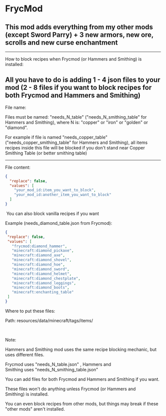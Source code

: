 # FrycMod
This mod adds everything from my other mods (except Sword Parry) + 3 new armors, new ore, scrolls and new curse enchantment 
-----------------------------------------------------------------------------------------------------------
-----------------------------------------------------------------------------------------------------------
How to block recipes when Frycmod (or Hammers and Smithing) is installed:

All you have to do is adding 1 - 4 json files to your mod (2 - 8 files if you want to block recipes for both Frycmod and Hammers and Smithing)
-------------
File name: 

Files must be named: "needs_N_table" ("needs_N_smithing_table" for Hammers and Smithing), where N is: "copper" or "iron" or "golden" or "diamond".

For example if file is named "needs_copper_table" ("needs_copper_smithing_table" for Hammers and Smithing), all items recipes inside this file will be blocked if you don't stand near Copper Smithing Table (or better smithing table)

-------------
File content: 
```json
{
  "replace": false,
  "values": [
    "your_mod_id:item_you_want_to_block",
    "your_mod_id:another_item_you_want_to_block"
  ]
}
```
 You can also block vanilla recipes if you want
 
 Example (needs_diamond_table.json from Frycmod):
 ```json
 {
  "replace": false,
  "values": [
    "frycmod:diamond_hammer",
    "minecraft:diamond_pickaxe",
    "minecraft:diamond_axe",
    "minecraft:diamond_shovel",
    "minecraft:diamond_hoe",
    "minecraft:diamond_sword",
    "minecraft:diamond_helmet",
    "minecraft:diamond_chestplate",
    "minecraft:diamond_leggings",
    "minecraft:diamond_boots",
    "minecraft:enchanting_table"
  ]
}
```

Where to put these files: 

Path: resources/data/minecraft/tags/items/

 

Note:

Hammers and Smithing mod uses the same recipe blocking mechanic, but uses different files.

Frycmod uses "needs_N_table.json" , Hammers and Smithing uses "needs_N_smithing_table.json"

You can add files for both Frycmod and Hammers and Smithing if you want.

These files won't do anything unless Frycmod (or Hammers and Smithing) is installed.

You can even block recipes from other mods, but things may break if these "other mods" aren't installed.
